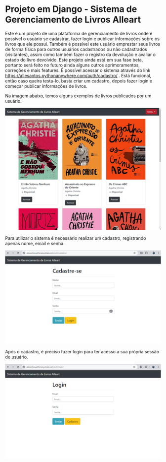# Projeto em Django - Sistema de Gerenciamento de Livros Alleart
 
Este é um projeto de uma plataforma de gerenciamento de livros onde é possível o usuário se cadastrar, fazer login e publicar informações sobre os livros que ele possui. Também é possível este usuário emprestar seus livros de forma física para outros usuários cadastrados ou não cadastrados (visitantes), assim como também fazer o registro da devolução e avaliar o estado do livro devolvido. Este projeto ainda está em sua fase beta, portanto será feito no futuro ainda alguns outros aprimoramentos, correções e mais features. É possível acessar o sistema através do link https://allesantos.pythonanywhere.com/auth/cadastro/ . Está funcional, então caso queira testa-lo, basta criar um cadastro, depois fazer login e começar publicar informações de livros.


Na imagem abaixo, temos alguns exemplos de livros publicados por um usuário.

<img src = "https://github.com/allesantos/allesantos/blob/main/imagens/Biblioteca-Django/01.png">



Para utilizar o sistema é necessário realizar um cadastro, registrando apenas nome, email e senha.

<img src = "https://github.com/allesantos/allesantos/blob/main/imagens/Biblioteca-Django/07.png">



Após o cadastro, é preciso fazer login para ter acesso a sua própria sessão de usuário.

<img src = "https://github.com/allesantos/allesantos/blob/main/imagens/Biblioteca-Django/08.png">
